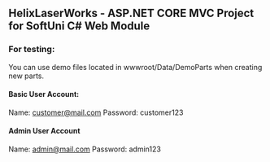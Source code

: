## HelixLaserWorks - ASP.NET CORE MVC Project for SoftUni C# Web Module


### For testing:
You can use demo files located in wwwroot/Data/DemoParts when creating new parts.

#### Basic User Account:
Name: customer@mail.com
Password: customer123

#### Admin User Account
Name: admin@mail.com
Password: admin123
